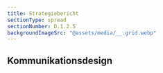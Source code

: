 ```yaml
---
title: Strategiebericht
sectionType: spread
sectionNumber: D.1.2.5
backgroundImageSrc: "@assets/media/__.grid.webp"
---
```




## Kommunikationsdesign
